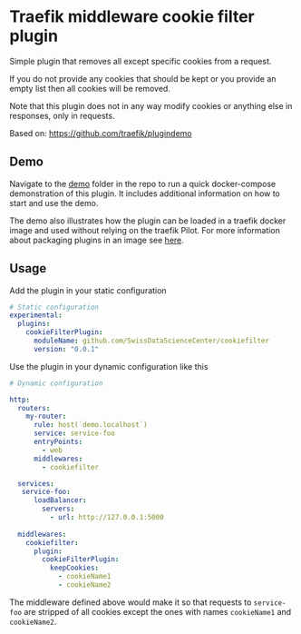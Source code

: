 # Traefik middleware cookie filter plugin

Simple plugin that removes all except specific cookies from a request.

If you do not provide any cookies that should be kept or you provide 
an empty list then all cookies will be removed.

Note that this plugin does not in any way modify cookies or anything
else in responses, only in requests.

Based on: https://github.com/traefik/plugindemo

## Demo

Navigate to the [demo](https://github.com/SwissDataScienceCenter/cookiefilter/tree/main/demo) 
folder in the repo to run a quick docker-compose
demonstration of this plugin. It includes additional information on
how to start and use the demo.

The demo also illustrates how the plugin can be loaded in a traefik
docker image and used without relying on the traefik Pilot. For more
information about packaging plugins in an image see 
[here](https://traefik.io/blog/using-private-plugins-in-traefik-proxy-2-5/).

## Usage

Add the plugin in your static configuration

```yaml
# Static configuration
experimental:
  plugins:
    cookieFilterPlugin:
      moduleName: github.com/SwissDataScienceCenter/cookiefilter
      version: "0.0.1"
```

Use the plugin in your dynamic configuration like this

```yaml
# Dynamic configuration

http:
  routers:
    my-router:
      rule: host(`demo.localhost`)
      service: service-foo
      entryPoints:
        - web
      middlewares:
        - cookiefilter

  services:
   service-foo:
      loadBalancer:
        servers:
          - url: http://127.0.0.1:5000
  
  middlewares:
    cookiefilter:
      plugin:
        cookieFilterPlugin:
          keepCookies:
            - cookieName1
            - cookieName2
```

The middleware defined above would make it so that requests to `service-foo` 
are stripped of all cookies except the ones with names `cookieName1` and `cookieName2`.
